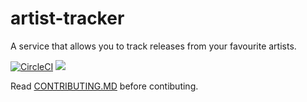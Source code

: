 # artist-tracker

A service that allows you to track releases from your favourite artists.

[![CircleCI](https://circleci.com/gh/prajjwaldimri/artist-tracker.svg?style=svg&circle-token=a9bcd4dfff9316b842b99e54f7c645d8adec304e)](https://circleci.com/gh/prajjwaldimri/artist-tracker)
<a href="https://zenhub.com"><img src="https://raw.githubusercontent.com/ZenHubIO/support/master/zenhub-badge.png"></a>

Read [CONTRIBUTING.MD](https://github.com/prajjwaldimri/artist-tracker/blob/master/CONTRIBUTING.MD) before contibuting.
